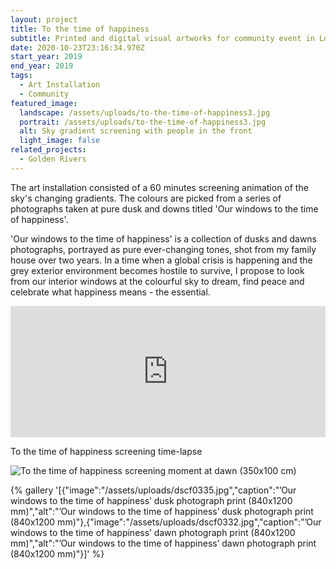 ```yaml
---
layout: project
title: To the time of happiness
subtitle: Printed and digital visual artworks for community event in London
date: 2020-10-23T23:16:34.970Z
start_year: 2019
end_year: 2019
tags:
  - Art Installation
  - Community
featured_image:
  landscape: /assets/uploads/to-the-time-of-happiness3.jpg
  portrait: /assets/uploads/to-the-time-of-happiness3.jpg
  alt: Sky gradient screening with people in the front
  light_image: false
related_projects:
  - Golden Rivers
---
```

The art installation consisted of a 60 minutes screening animation of the sky's changing gradients. The colours are picked from a series of photographs taken at pure dusk and downs titled 'Our windows to the time of happiness'.

'Our windows to the time of happiness' is a collection of dusks and dawns photographs, portrayed as pure ever-changing tones, shot from my family house over two years. In a time when a global crisis is happening and the grey exterior environment becomes hostile to survive, I propose to look from our interior windows at the colourful sky to dream, find peace and celebrate what happiness means - the essential.



<div style="padding:41.67% 0 0 0;position:relative;"><iframe src="https://player.vimeo.com/video/498736414?autoplay=1&loop=1&title=0&byline=0&portrait=0" style="position:absolute;top:0;left:0;width:100%;height:100%;" frameborder="0" allow="autoplay; fullscreen" allowfullscreen></iframe></div><script src="https://player.vimeo.com/api/player.js"></script>

To the time of happiness screening time-lapse



![To the time of happiness screening moment at dawn (350x100 cm)](/assets/uploads/to-the-time-of-happiness-copy.jpg "To the time of happiness screening moment at dawn (300x100 cm)")


{% gallery '[{"image":"/assets/uploads/dscf0335.jpg","caption":"’Our windows to the time of happiness’ dusk photograph print (840x1200 mm)","alt":"’Our windows to the time of happiness’ dusk photograph print (840x1200 mm)"},{"image":"/assets/uploads/dscf0332.jpg","caption":"’Our windows to the time of happiness’ dawn photograph print (840x1200 mm)","alt":"’Our windows to the time of happiness’ dawn photograph print (840x1200 mm)"}]' %}